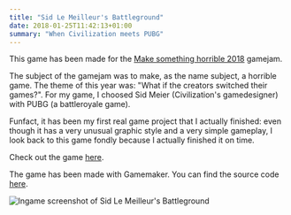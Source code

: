 ```yaml
---
title: "Sid Le Meilleur's Battleground"
date: 2018-01-25T11:42:13+01:00
summary: "When Civilization meets PUBG"
---
```


This game has been made for the [Make something horrible 2018](https://itch.io/jam/make-something-horrible-2018) gamejam.

The subject of the gamejam was to make, as the name subject, a horrible game. The theme of this year was: "What if the creators switched their games?". For my game, I choosed Sid Meier (Civilization's gamedesigner) with PUBG (a battleroyale game).

Funfact, it has been my first real game project that I actually finished: even though it has a very unusual graphic style and a very simple gameplay, I look back to this game fondly because I actually finished it on time.

Check out the game [here](https://deluvi.itch.io/cid-le-meilleurs-battleground).

The game has been made with Gamemaker. You can find the source code [here](https://github.com/Deluvi/BRStrategy.gmx).

![Ingame screenshot of Sid Le Meilleur's Battleground](/img/games/sid-le-meilleur.png)